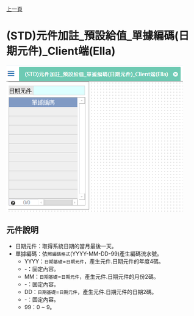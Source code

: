 [上一頁]({back})
# (STD)元件加註_預設給值_單據編碼(日期元件)_Client端(Ella)
![](attachment/FX999500001879.png)
## 元件說明
* 日期元件：取得系統日期的當月最後一天。
* 單據編碼：依`照編碼格式`(YYYY-MM-DD-99)產生編碼流水號。
    * YYYY：`日期基礎`=`日期元件`，產生元件.日期元件的年度4碼。
    * -：固定內容。
    * MM：`日期基礎`=`日期元件`，產生元件.日期元件的月份2碼。
    * -：固定內容。
    * DD：`日期基礎`=`日期元件`，產生元件.日期元件的日期2碼。
    * -：固定內容。
    * 99：0 ~ 9。